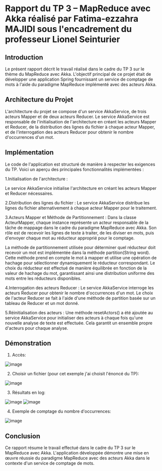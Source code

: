 # Rapport du TP 3 – MapReduce avec Akka réalisé par Fatima-ezzahra MAJIDI sous l'encadrement du professeur Lionel Seinturier

## Introduction
Le présent rapport décrit le travail réalisé dans le cadre du TP 3 sur le thème du MapReduce avec Akka. L'objectif principal de ce projet était de développer une application Spring fournissant un service de comptage de mots à l'aide du paradigme MapReduce implémenté avec des acteurs Akka.

## Architecture du Projet
L'architecture du projet se compose d'un service AkkaService, de trois acteurs Mapper et de deux acteurs Reducer. Le service AkkaService est responsable de l'initialisation de l'architecture en créant les acteurs Mapper et Reducer, de la distribution des lignes du fichier à chaque acteur Mapper, et de l'interrogation des acteurs Reducer pour obtenir le nombre d'occurrences d'un mot.

## Implémentation
Le code de l'application est structuré de manière à respecter les exigences du TP. Voici un aperçu des principales fonctionnalités implémentées :

 1.Initialisation de l'architecture :

Le service AkkaService initialise l'architecture en créant les acteurs Mapper et Reducer nécessaires.

 2.Distribution des lignes du fichier :
Le service AkkaService distribue les lignes du fichier alternativement à chaque acteur Mapper pour le traitement.

 3.Acteurs Mapper et Méthode de Partitionnement :
Dans la classe ActeurMapper, chaque instance représente un acteur responsable de la tâche de mappage dans le cadre du paradigme MapReduce avec Akka. Son rôle est de recevoir les lignes de texte à traiter, de les diviser en mots, puis d'envoyer chaque mot au réducteur approprié pour le comptage.

La méthode de partitionnement utilisée pour déterminer quel réducteur doit recevoir un mot est implémentée dans la méthode partition(String word). Cette méthode prend en compte le mot à mapper et utilise une opération de hachage pour sélectionner dynamiquement le réducteur correspondant. Le choix du réducteur est effectué de manière équilibrée en fonction de la valeur de hachage du mot, garantissant ainsi une distribution uniforme des mots entre les réducteurs disponibles.

 4.Interrogation des acteurs Reducer : 
Le service AkkaService interroge les acteurs Reducer pour obtenir le nombre d'occurrences d'un mot. Le choix de l'acteur Reducer se fait à l'aide d'une méthode de partition basée sur un tableau de Reducer et un mot donné.

 5.Réinitialisation des acteurs : 
Une méthode resetActors() a été ajoutée au service AkkaService pour initialiser des acteurs à chaque fois qu'une nouvelle analyse de texte est effectuée. Cela garantit un ensemble propre d'acteurs pour chaque analyse.

## Démonstration
 
 1. Accès:
    
![image](https://github.com/DuklinDonut/TP_3_CAR/assets/86496857/fcf094cf-11d1-41ca-b234-bd913df2dc51)
 
 2. Choisir un fichier (pour cet exemple j'ai choisit l'énoncé du TP):
    
![image](https://github.com/DuklinDonut/TP_3_CAR/assets/86496857/33997ade-3b7c-4de3-9fdd-e269be03d931)

 3. Résultats en log:
 
![image](https://github.com/DuklinDonut/TP_3_CAR/assets/86496857/05895c2a-ff20-418f-ac23-ee40ce127eeb)
![image](https://github.com/DuklinDonut/TP_3_CAR/assets/86496857/6c5e7a5c-cf18-4ced-bef4-ce295e907abf)
 
 4. Exemple de comptage du nombre d'occurrences:
    
![image](https://github.com/DuklinDonut/TP_3_CAR/assets/86496857/4a42a831-3622-4df3-8f83-40661168fb14)


## Conclusion
Ce rapport résume le travail effectué dans le cadre du TP 3 sur le MapReduce avec Akka. L'application développée démontre une mise en œuvre réussie du paradigme MapReduce avec des acteurs Akka dans le contexte d'un service de comptage de mots.
